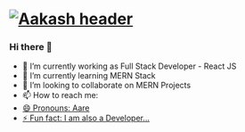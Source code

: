 # [![Aakash header](https://github.com/AakashTheDev/Images/blob/6bf3b2494f6d0dda1f603c2a608b3d8111210124/Blue%20Modern%20Corporate%20Staff%20Profile%20LinkedIn%20Banner.png)](https://devaakashportfolio.w3spaces.com)

### Hi there 👋

- 🔭 I’m currently working as Full Stack Developer - React JS
- 🌱 I’m currently learning MERN Stack
- 👯 I’m looking to collaborate on MERN Projects
- 📫 How to reach me: <a href="https://devaakashportfolio.w3spaces.com" target="_blank"/>
- 😄 Pronouns: Aare
- ⚡ Fun fact: I am also a Developer...
<!--
**AakashTheDev/AakashTheDev** is a ✨ _special_ ✨ repository because its `README.md` (this file) appears on your GitHub profile.

Here are some ideas to get you started:

- 🔭 I’m currently working on ...
- 🌱 I’m currently learning ...
- 👯 I’m looking to collaborate on ...
- 🤔 I’m looking for help with ...
- 💬 Ask me about ...
- 📫 How to reach me: ...
- 😄 Pronouns: ...
- ⚡ Fun fact: ...
-->
